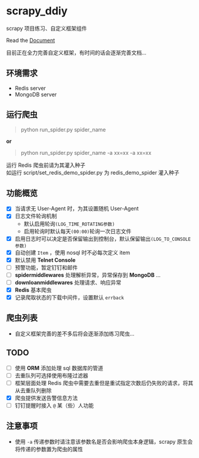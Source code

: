 # scrapy_ddiy
scrapy 项目练习、自定义框架组件  

Read the [Document](https://github.com/LZC6244/scrapy_ddiy/wiki)

目前正在全力完善自定义框架，有时间的话会逐渐完善文档...

## 环境需求
- Redis server
- MongoDB server

## 运行爬虫
> python run_spider.py spider_name
  
**or**

> python run_spider.py spider_name -a xx=xx -a xx=xx

运行 Redis 爬虫前请为其灌入种子  
如运行 script/set_redis_demo_spider.py 为 redis_demo_spider 灌入种子

## 功能概览
- [x] 当请求无 User-Agent 时，为其设置随机 User-Agent
- [x] 日志文件轮询机制
  - 默认启用轮询`(LOG_TIME_ROTATING参数)`
  - 启用轮询时默认每天`(00:00)`轮询一次日志文件
- [x] 启用日志时可以决定是否保留输出到控制台，默认保留输出`(LOG_TO_CONSOLE参数)`
- [x] 自动创建 `Item` ，使用 nosql 时不必每次定义 item
- [x] 默认禁用 **Telnet Console**
- [ ] 预警功能，暂定钉钉和邮件
- [ ] **spidermiddlewares** 处理解析异常，异常保存到 **MongoDB** ...
- [ ] **downloanmiddlewares** 处理请求、响应异常
- [x] **Redis** 基本爬虫
- [x] 记录爬取状态的下载中间件，设置默认 `errback`

## 爬虫列表
- 自定义框架完善的差不多后将会逐渐添加练习爬虫...

## TODO
- [ ] 使用 **ORM** 添加处理 sql 数据库的管道
- [ ] 去重队列可选择使用布隆过滤器
- [ ] 框架层面处理 Redis 爬虫中需要去重但是重试指定次数后仍失败的请求，将其从去重队列删除
- [x] 爬虫提供发送告警信息方法
- [ ] 钉钉提醒时接入 `@` 某（些）人功能

## 注意事项
- 使用 `-a` 传递参数时请注意该参数名是否会影响爬虫本身逻辑，scrapy 原生会将传递的参数置为爬虫的属性